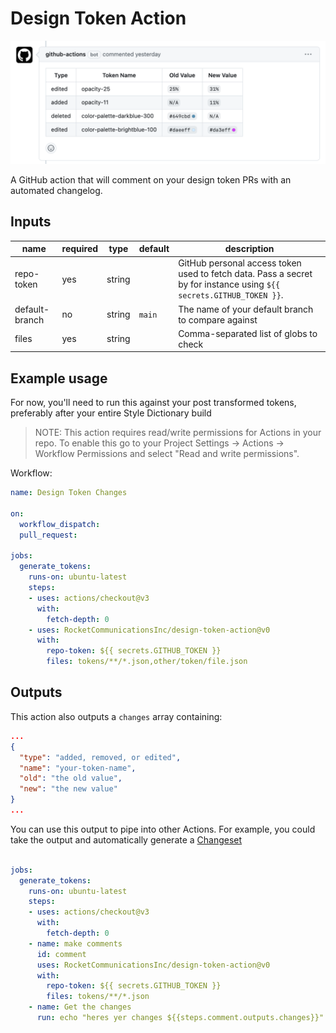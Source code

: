 # Design Token Action

![](example.png) 

A GitHub action that will comment on your design token PRs with an automated changelog.

## Inputs

| name         | required | type   | default         | description |
| ------------ | ---      | ------ | --------------- | ----------- |
| repo-token        | yes      | string |                 | GitHub personal access token used to fetch data. Pass a secret by for instance using `${{ secrets.GITHUB_TOKEN }}`.
| default-branch     | no      | string | `main` | The name of your default branch to compare against
| files       | yes      | string |    | Comma-separated list of globs to check

## Example usage

For now, you'll need to run this against your post transformed tokens, preferably after your entire Style Dictionary build

> NOTE: This action requires read/write permissions for Actions in your repo. To enable this go to your Project Settings -> Actions -> Workflow Permissions and select "Read and write permissions".

Workflow:


```yml
name: Design Token Changes

on:
  workflow_dispatch:
  pull_request:

jobs:
  generate_tokens:
    runs-on: ubuntu-latest
    steps:
    - uses: actions/checkout@v3
      with:
        fetch-depth: 0
    - uses: RocketCommunicationsInc/design-token-action@v0
      with:
        repo-token: ${{ secrets.GITHUB_TOKEN }}
        files: tokens/**/*.json,other/token/file.json
```

## Outputs

This action also outputs a `changes` array containing:

```json
...
{
  "type": "added, removed, or edited",
  "name": "your-token-name",
  "old": "the old value",
  "new": "the new value"
}
...
```

You can use this output to pipe into other Actions. For example, you could take the output and automatically generate a [Changeset](https://github.com/changesets/changesets)


```yml

jobs:
  generate_tokens:
    runs-on: ubuntu-latest
    steps:
    - uses: actions/checkout@v3
      with:
        fetch-depth: 0
    - name: make comments 
      id: comment
      uses: RocketCommunicationsInc/design-token-action@v0
      with:
        repo-token: ${{ secrets.GITHUB_TOKEN }}
        files: tokens/**/*.json
    - name: Get the changes
      run: echo "heres yer changes ${{steps.comment.outputs.changes}}"

```
